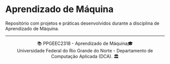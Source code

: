 # Aprendizado de Máquina

Repositório com projetos e práticas desenvolvidos durante a disciplina de Aprendizado de Máquina.

---

<div align="center">
  📚 PPGEEC2318 - Aprendizado de Máquina🎓 <br/>
  Universidade Federal do Rio Grande do Norte - Departamento de Computação Aplicada (DCA). 🏛️
</div>